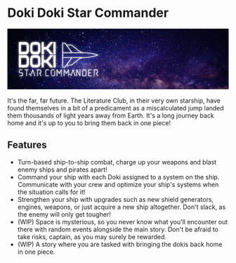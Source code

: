 # Doki Doki Star Commander
![Logo](/mod_assets/logo2.png)

It's the far, far future. The Literature Club, in their very own starship, have found themselves in a bit of a predicament as a miscalculated jump landed them thousands of light years away from Earth. It's a long journey back home and it's up to you to bring them back in one piece!

## Features
- Turn-based ship-to-ship combat, charge up your weapons and blast enemy ships and pirates apart!
- Command your ship with each Doki assigned to a system on the ship. Communicate with your crew and optimize your ship's systems when the situation calls for it!
- Strengthen your ship with upgrades such as new shield generators, engines, weapons, or just acquire a new ship altogether. Don't slack, as the enemy will only get tougher!
- (WIP) Space is mysterious, so you never know what you'll encounter out there with random events alongside the main story. Don't be afraid to take risks, captain, as you may surely be rewarded.
- (WIP) A story where you are tasked with bringing the dokis back home in one piece.
